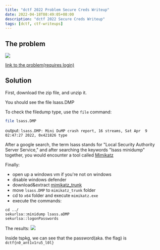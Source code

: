 ```yaml
---
title: "dctf 2022 Problem Secure Creds Writeup"
date: 2022-04-18T08:49:05+08:00
description: "dctf 2022 Secure Creds Writeup"
tags: [dctf, ctf-writeups]
---
```


## The problem
![](https://s2.loli.net/2022/04/18/5cRXj2wet7lZOEs.png)

[link to the problem(requires login)](https://dctf.dragonsec.si/challenges#Secure%20Creds-19)

## Solution

First, download the zip file, and unzip it.

You should see the file lsass.DMP

To check the filedump type, use the `file` command:
```sh
file lsass.DMP
```

output:
```lsass.DMP: Mini DuMP crash report, 16 streams, Sat Apr  9 02:47:27 2022, 0x421826 type```

After a google search, the term lsass stands for "Local Security Authority Server Service," and after searching the keywords "lsass minidump" together,
you would encounter a tool called [Mimikatz](https://github.com/ParrotSec/mimikatz)

Finally:
- open up a windows vm if you're not on windows
- disable windows defender
- download&extract [mimikatz_trunk](https://github.com/gentilkiwi/mimikatz/releases/download/2.2.0-20210810/mimikatz_trunk.zip)
- move `lsass.DMP` to `mimikatz_trunk` folder
- cd to `x64` folder and execute `mimikatz.exe`
- execute the commands:
```
cd ../
sekurlsa::minidump lsass.aDMP
sekurlsa::logonPasswords
```

The results:
![](https://s2.loli.net/2022/04/18/KFgP87CSmJonEkY.png)

Inside tspkg, we can see that the password(aka. the flag) is `dctf{n0_ant1v1ru5_l0l}`